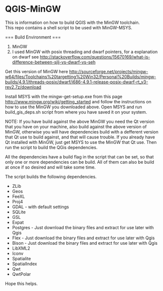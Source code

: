 QGIS-MinGW
================

This is information on how to build QGIS with the MinGW toolchain.<br>
This repo contains a shell script to be used with MinGW-MSYS.

=== Build Environment ===

1. MinGW 
3. I used MinGW with posix threading and dwarf pointers, for a explanation on dwarf see     http://stackoverflow.com/questions/15670169/what-is-difference-between-sjlj-vs-dwarf-vs-seh

Get this version of MinGW here http://sourceforge.net/projects/mingw-w64/files/Toolchains%20targetting%20Win32/Personal%20Builds/mingw-builds/4.9.1/threads-posix/dwarf/i686-4.9.1-release-posix-dwarf-rt_v3-rev2.7z/download

Install MSYS with the mingw-get-setup.exe from this page http://www.mingw.org/wiki/getting_started and follow the instructions on how to use the MinGW you downloaded above.
Open MSYS and run build_gis_deps.sh script from where you have saved it on your system.

NOTE: If you have build against the above MinGW you need the Qt version that you have on your machine, also build against the above version of MinGW, otherwise you will have dependencies build with a defferent version that Qt use to build against, and that will cause trouble. 
If you already have Qt installed with MinGW, just get MSYS to use the MinGW that Qt use. Then run the script to build the QGis dependencies.

All the dependencies have a build flag in the script that can be set, so that only one or more dependencies can be build. All of them can also be build at once if so desired and will take some time.

The script builds the following dependencies.
* ZLib
* Geos 
* FeeXL
* Proj4
* GDAL - with default settings
* SQLite
* GSL
* Expat
* Postgres - Just download the binary files and extract for use later with Qgis
* Flex - Just download the binary files and extract for use later with Qgis
* Bison - Just download the binary files and extract for use later with Qgis
* LibXML2
* Iconv
* Spatialite
* SpatialIndex
* Qwt
* QwtPolar

Hope this helps.
